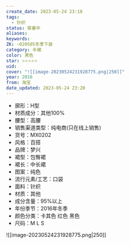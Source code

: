 ```yaml
---
create_date: 2023-05-24 23:18
tags:
  - 针织
status: 穿着中
aliases:
keywords:
ZK: ~020505冬季下装
category: 半裙
color: 黑色
star: ⭐⭐⭐⭐⭐
uid:
cover: "![[image-20230524231928775.png|250]]"
year: 2016
from: 淘宝
date_updated: 2023-05-24 23:20
---
```


- 廓形：H型
- 材质成分：其他100%
- 腰型：高腰
- 销售渠道类型：纯电商(只在线上销售)
- 货号：MX0202
- 风格：百搭
- 品牌：梦兴
- 裙型：包臀裙
- 裙长：中长裙
- 图案：纯色
- 流行元素/工艺：口袋
- 面料：针织
- 材质：其他
- 成分含量：95%以上
- 年份季节：2016年冬季
- 颜色分类：卡其色 红色 黑色
- 尺码：M L S

![[image-20230524231928775.png|250]]
